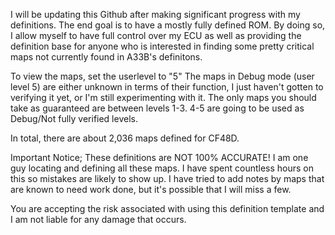 I will be updating this Github after making significant progress with my definitions. The end goal is to have a mostly fully defined ROM. By doing so, I allow myself to have full control over my ECU as well as providing the definition base for anyone who is interested in finding some pretty critical maps not currently found in A33B's definitons. 


To view the maps, set the userlevel to "5" The maps in Debug mode (user level 5) are either unknown in terms of their function, I just haven't gotten to verifying it yet, or I'm still experimenting with it. The only maps you should take as guaranteed are between levels 1-3. 4-5 are going to be used as Debug/Not fully verified levels. 

In total, there are about 2,036 maps defined for CF48D. 

Important Notice;
These definitions are NOT 100% ACCURATE! I am one guy locating and defining all these maps. I have spent countless hours on this so mistakes are likely to show up. I have tried to add notes by maps that are known to need work done, but it's possible that I will miss a few. 


You are accepting the risk associated with using this definition template and I am not liable for any damage that occurs. 
